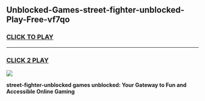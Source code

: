 
## Unblocked-Games-street-fighter-unblocked-Play-Free-vf7qo
<h3>
<a href="https://premium76.site?title=street-fighter-unblocked&ref=10A">CLICK TO PLAY</a></h3>
<hr>

<h3>
<a href="https://premium76.site?title=street-fighter-unblocked&ref=10A">CLICK 2 PLAY</a>
  
</h3>

<a href="https://premium76.site?title=street-fighter-unblocked&ref=10A"><img src="https://clearcache.store/games.png"></a>


**street-fighter-unblocked games unblocked: Your Gateway to Fun and Accessible Online Gaming**
